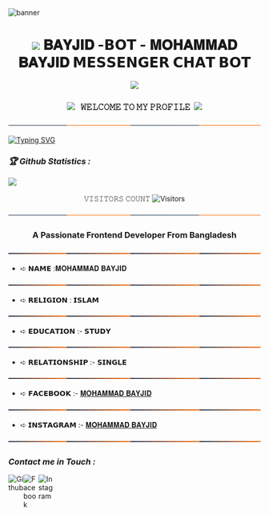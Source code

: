 <img src="https://i.imgur.com/9BjVyM3.jpeg" alt="banner">
<h1 align="center"><img src="./dashboard/images/logo-non-bg.png" width="22px"> 𝐁𝐀𝐘𝐉𝐈𝐃 -𝗕𝗢𝗧 - 𝐌𝐎𝐇𝐀𝐌𝐌𝐀𝐃 𝐁𝐀𝐘𝐉𝐈𝐃  𝗠𝗘𝗦𝗦𝗘𝗡𝗚𝗘𝗥 𝗖𝗛𝗔𝗧 𝗕𝗢𝗧</h1>
<!-- Github README -->

<p align="center"><img src="https://img.shields.io/badge/I Am %20BANGLADESHI- NOOB PROGRAMMER-green?colorA=%23ff0000&colorB=%23017e40&style=flat-square">

</i></b></h3>
<h3 align="center">
  <img src="https://emoji.discord.st/emojis/768b108d-274f-4f44-a634-8477b16efce7.gif" width="25">
  &nbsp; 𝚆𝙴𝙻𝙲𝙾𝙼𝙴 𝚃𝙾 𝙼𝚈 𝙿𝚁𝙾𝙵𝙸𝙻𝙴&nbsp;
  <img src="https://emoji.discord.st/emojis/768b108d-274f-4f44-a634-8477b16efce7.gif" width="25">
</h3>
<img align="center" alt="line" src="https://github.com/DalpatRathore/dalpatrathore/blob/main/assets/images/line-1.svg">



[![Typing SVG](https://readme-typing-svg.herokuapp.com?color=%23F70B10&size=27&lines=𝙸+𝙰𝙼+𝙸𝙽𝙽𝙾𝙲𝙴𝙽𝚃+𝙱𝙾𝚈;+𝙸𝚃'𝚜+𝙽𝙾𝚃+𝙹𝚄𝚂𝚃+𝙰+𝙽𝙰𝙼𝙴+𝙱𝚁𝙾;𝙸𝚃'R+A+𝙱𝚁𝙰𝙽𝙳;𝚃𝙷𝙰𝙽𝙺+𝚈𝙾𝚄+𝙴𝚅𝙴𝚁𝚈𝙾𝙽𝙴;𝙻𝙾𝚅e+𝚄+𝙰𝙻𝙻+𝙵𝚁𝙸𝙴𝙽𝙳𝚂)](https://git.io/typing-svg)


<h3><b><i>🏆 Github Statistics :</i></b></h3>
<a href="https://github.com/BAYJID-901"><img width=550 src="https://github-profile-trophy.vercel.app/?username=𝐌𝐎𝐇𝐀𝐌𝐌𝐀𝐃 𝐁𝐀𝐘𝐉𝐈𝐃&theme=dracula&no-frame=true&title=Followers,Stars,Commit,Repository,Issues"/></a>

</p>
<p align="center"> 
 𝚅𝙸𝚂𝙸𝚃𝙾𝚁𝚂 𝙲𝙾𝚄𝙽𝚃
 <img src="https://profile-counter.glitch.me/BAYJID-202 /count.svg" alt="Visitors">
</p>

<img align="center" alt="line" src="https://github.com/DalpatRathore/dalpatrathore/blob/main/assets/images/line-1.svg">

<h3 align="center">A Passionate Frontend Developer From Bangladesh</h3>

<img align="center" alt="line" src="https://github.com/DalpatRathore/dalpatrathore/blob/main/assets/images/line-2.svg">

- ➪ 𝗡𝗔𝗠𝗘      :𝐌𝐎𝐇𝐀𝐌𝐌𝐀𝐃 𝐁𝐀𝐘𝐉𝐈𝐃

<img align="center" alt="line" src="https://github.com/DalpatRathore/dalpatrathore/blob/main/assets/images/line-2.svg">

- ➪  𝗥𝗘𝗟𝗜𝗚𝗜𝗢𝗡   : 𝗜𝗦𝗟𝗔𝗠

<img align="center" alt="line" src="https://github.com/DalpatRathore/dalpatrathore/blob/main/assets/images/line-2.svg">

- ➪ 𝗘𝗗𝗨𝗖𝗔𝗧𝗜𝗢𝗡 :- 𝗦𝗧𝗨𝗗𝗬

<img align="center" alt="line" src="https://github.com/DalpatRathore/dalpatrathore/blob/main/assets/images/line-2.svg">

- ➪ 𝗥𝗘𝗟𝗔𝗧𝗜𝗢𝗡𝗦𝗛𝗜𝗣 :- 𝗦𝗜𝗡𝗚𝗟𝗘

<img align="center" alt="line" src="https://github.com/DalpatRathore/dalpatrathore/blob/main/assets/images/line-2.svg">

- ➪ 𝗙𝗔𝗖𝗘𝗕𝗢𝗢𝗞 :- [𝐌𝐎𝐇𝐀𝐌𝐌𝐀𝐃 𝐁𝐀𝐘𝐉𝐈𝐃](https://www.facebook.com/100065506668822)

<img align="center" alt="line" src="https://github.com/DalpatRathore/dalpatrathore/blob/main/assets/images/line-2.svg">

- ➪ 𝗜𝗡𝗦𝗧𝗔𝗚𝗥𝗔𝗠 :- [𝐌𝐎𝐇𝐀𝐌𝐌𝐀𝐃 𝐁𝐀𝐘𝐉𝐈𝐃 ](https://www.instagram.com/mr_bayjid120)

<img align="center" alt="line" src="https://github.com/DalpatRathore/dalpatrathore/blob/main/assets/images/line-2.svg">

<h3><b><i> Contact me in Touch :</i></b></h3>
<a href="https://github.com/BAYJID-901"><img align="left" title="Github" alt="Github" width="30px" src="https://cdn.jsdelivr.net/npm/simple-icons@3.0.1/icons/github.svg" /></a>
<a href="https://fb.com/BAYJID.500k"><img align="left" title="Facebook" alt="Facebook" width="30px" src="https://raw.githubusercontent.com/rahuldkjain/github-profile-readme-generator/master/src/images/icons/Social/facebook.svg" /></a>
<a href="https://www.instagram.com/mr_bayjid120"><img align="left" title="Instagram" alt="Instagram" width="30px" src="https://raw.githubusercontent.com/rahuldkjain/github-profile-readme-generator/master/src/images/icons/Social/instagram.svg" /></a>
